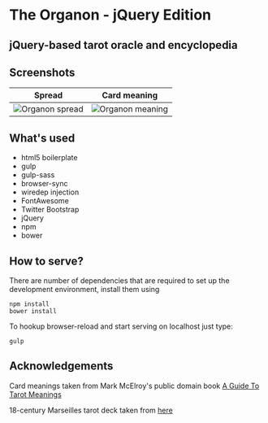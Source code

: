 # The Organon - jQuery Edition

## jQuery-based tarot oracle and encyclopedia

## Screenshots


Spread | Card meaning
------ | ------------
![Organon spread](https://raw.githubusercontent.com/dnets/organon-js/master/img/screenshot-main.png) | ![Organon meaning](https://raw.githubusercontent.com/dnets/organon-js/master/img/screenshot-meaning.png)

## What's used

* html5 boilerplate
* gulp
* gulp-sass
* browser-sync
* wiredep injection
* FontAwesome
* Twitter Bootstrap
* jQuery
* npm
* bower

## How to serve?

There are number of dependencies that are required to set up the development environment, install them using

```
npm install
bower install
```

To hookup browser-reload and start serving on localhost just type:

```
gulp
```

## Acknowledgements

Card meanings taken from Mark McElroy's public domain book [A Guide To Tarot Meanings](http://www.madebymark.com/)

 18-century Marseilles tarot deck taken from [here](http://www.wischik.com/lu/tarot/)
